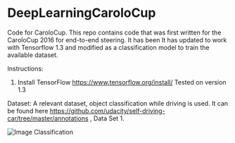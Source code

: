 # DeepLearningCaroloCup
Code for CaroloCup.
This repo contains code that was first written for the CaroloCup 2016 for end-to-end steering. It has been It has updated to work with Tensorflow 1.3 and modified as a classification model to train the available dataset. 

Instructions: 
1. Install TensorFlow https://www.tensorflow.org/install/ Tested on version 1.3



Dataset:
A relevant dataset, object classification while driving is used. It can be found here https://github.com/udacity/self-driving-car/tree/master/annotations , Data Set 1.

![Image Classification](https://raw.githubusercontent.com/udacity/self-driving-car/master/annotations/images/crowdai.png)
